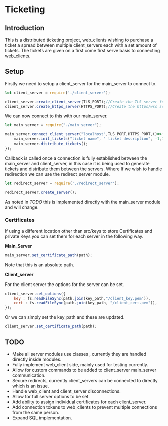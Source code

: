 # Ticketing #
## Introduction ##

This is a distributed ticketing project, web_clients wishing to purchase a ticket a spread between multiple client_servers each 
with a set amount of tickets. The tickets are given on a first come first serve basis to connecting web_clients. 

## Setup ##

Firstly we need to setup a client_server for the main_server to connect to.

```javascript
let client_server = require('./client_server');

client_server.create_client_server(TLS_PORT);//Create the TLS server for main_server connection
client_server.create_https_server(HTTPS_PORT);//Create the https/wss server for web_clients
```

We can now connect to this with our main_server.

```javascript
let main_server = require("./main_server");

main_server.connect_client_server("localhost",TLS_PORT,HTTPS_PORT,()=>{
    main_server.init_tickets("ticket name", " ticket description", -1,10);
    main_server.distribute_tickets();
});
```

Callback is called once a connection is fully established between the main_server and client_server, in this case it is being used 
to generate tickets and distribute them between the servers.
Where
If we wish to handle redirection we can use the redirect_server module.

```javascript
let redirect_server = require('./redirect_server');

redirect_server.create_server();
```

As noted in _TODO_ this is implemented directly with the main_server module and will change.

### Certificates ###

If using a different location other than src/keys to store Certificates and private Keys you can set them for each server
in the following way. 

__Main_Server__

```javascript
main_server.set_certificate_path(path);
```
Note that this is an absolute path.

__Client_server__

For the client server the options for the server can be set.

```javascript
client_server.set_options({
    key : fs.readFileSync(path.join(key_path,"/client_key.pem")),
    cert : fs.readFileSync(path.join(key_path, "/client_cert.pem")),
});
```

Or we can simply set the key_path and these are updated.

```javascript
client_server.set_certificate_path(path);
```

## TODO ##

* Make all server modules use classes , currently they are handled directly inside modules.
* Fully implement web_client side, mainly used for testing currently.
* Allow for custom commands to be added to client_server main_server communication.
* Secure redirects, currently client_servers can be connected to directly which is an issue.
* Handle web_client and client_server disconnections.
* Allow for full server options to be set.
* Add ability to assign individual certificates for each client_server.
* Add connection tokens to web_clients to prevent multiple connections from the same person.
* Expand SQL implementation.
